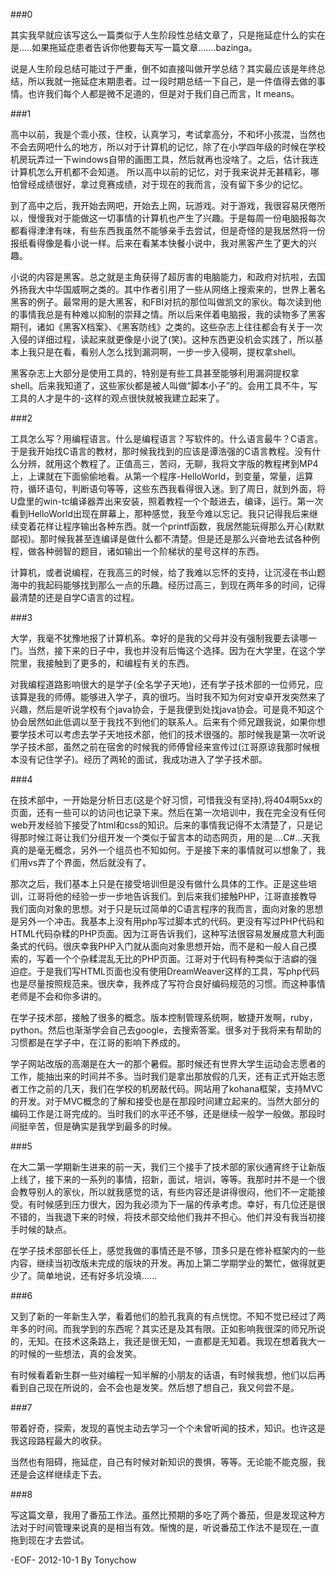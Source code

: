 ###0

其实我早就应该写这么一篇类似于人生阶段性总结文章了，只是拖延症什么的实在是.....如果拖延症患者告诉你他要每天写一篇文章.......bazinga。

说是人生阶段总结可能过于严重，倒不如直接叫做开学总结？其实最应该是年终总结，所以我就一拖延症末期患者。过一段时期总结一下自己，是一件值得去做的事情。也许我们每个人都是微不足道的，但是对于我们自己而言，It means。

###1

高中以前，我是个乖小孩，住校，认真学习，考试拿高分，不和坏小孩混，当然也不会去网吧什么的地方，所以对于计算机的记忆，除了在小学四年级的时候在学校机房玩弄过一下windows自带的画图工具，然后就再也没啥了。之后，估计我连计算机怎么开机都不会知道。 所以高中以前的记忆，对于我来说并无甚精彩，哪怕曾经成绩很好，拿过竞赛成绩，对于现在的我而言，没有留下多少的记忆。

到了高中之后，我开始去网吧，开始去上网，玩游戏。对于游戏，我很容易厌倦所以，慢慢我对于能做这一切事情的计算机也产生了兴趣。于是每周一份电脑报每次都看得津津有味，有些东西我虽然不能够亲手去尝试，但是奇怪的是我居然将一份报纸看得像是看小说一样。后来在看某本快餐小说中，我对黑客产生了更大的兴趣。

小说的内容是黑客。总之就是主角获得了超厉害的电脑能力，和政府对抗啦，去国外扬我大中华国威啊之类的。其中作者引用了一些从网络上搜索来的，世界上著名黑客的例子。最常用的是大黑客，和FBI对抗的那位叫做凯文的家伙。每次读到他的事情我总是有种难以抑制的崇拜之情。所以后来伴着电脑报，我的读物多了黑客期刊，诸如《黑客X档案》、《黑客防线》之类的。这些杂志上往往都会有关于一次入侵的详细过程，读起来就更像是小说了(笑)。这种东西更没机会实践了，所以基本上我只是在看，看别人怎么找到漏洞啊，一步一步入侵啊，提权拿shell。

黑客杂志上大部分是使用工具的，特别是有些工具甚至能够利用漏洞提权拿shell。后来我知道了，这些家伙都是被人叫做“脚本小子”的。会用工具不牛，写工具的人才是牛的-这样的观点很快就被我建立起来了。

###2

工具怎么写？用编程语言。什么是编程语言？写软件的。什么语言最牛？C语言。于是我开始找C语言的教材，那时候我找到的应该是谭浩强的C语言教程。没有什么分辨，就用这个教程了。正值高三，苦闷，无聊，我将文字版的教程拷到MP4上，上课就在下面偷偷地看。从第一个程序-HelloWorld，到变量，常量，运算符，循环语句，判断语句等等，这些东西我看得很入迷。到了周日，就到外面，将U盘里的win-tc编译器弄出来安装，照着教程一个个敲进去，编译，运行。第一次看到HelloWorld出现在屏幕上，那种感觉，我至今难以忘记。我只记得我后来继续变着花样让程序输出各种东西。就一个printf函数，我居然能玩得那么开心(默默鄙视)。那时候我甚至连编译是做什么都不清楚。但是还是那么兴奋地去试各种例程，做各种弱智的题目，诸如输出一个阶梯状的星号这样的东西。

计算机，或者说编程，在我高三的时候，给了我难以忘怀的支持，让沉浸在书山题海中的我起码能够找到那么一点的乐趣。经历过高三，到现在两年多的时间，记得最清楚的还是自学C语言的过程。

###3

大学，我毫不犹豫地报了计算机系。幸好的是我的父母并没有强制我要去读哪一门。当然，接下来的日子中，我也并没有后悔这个选择。因为在大学里，在这个学院里，我接触到了更多的，和编程有关的东西。

对我编程道路影响很大的是学子(全名学子天地)，还有学子技术部的一位师兄，应该算是我的师傅。能够进入学子，真的很巧。当时我不知为何对安卓开发突然来了兴趣，然后是听说学校有个java协会，于是我便到处找java协会。可是竟不知这个协会居然如此低调以至于我找不到他们的联系人。后来有个师兄跟我说，如果你想要学技术可以考虑去学子天地技术部，他们的技术很强的。那时候我是第一次听说学子技术部，虽然之前在宿舍的时候我的师傅曾经来宣传过(江哥原谅我那时候根本没有记住学子)。经历了两轮的面试，我成功进入了学子技术部。

###4

在技术部中，一开始是分析日志(这是个好习惯，可惜我没有坚持),将404啊5xx的页面，还有一些可以的访问也记录下来。然后在第一次培训中，我在完全没有任何web开发经验下接受了html和css的知识。后来的事情我记得不太清楚了，只是记得那时候江哥让我们分组开发一个类似于留言本的动态网页，用的是....C#...天我真的是毫无概念，另外一个组员也不知如何。于是接下来的事情就可以想象了，我们用vs弄了个界面，然后就没有了。

那次之后，我们基本上只是在接受培训但是没有做什么具体的工作。正是这些培训，江哥将他的经验一步一步地告诉我们。到后来我们接触PHP，江哥直接教导我们面向对象的思想。对于只是玩过简单的C语言程序的我而言，面向对象的思想是另外一个冲击。我基本上没有用php写过脚本式的代码。更没有写过PHP代码和HTML代码杂糅的PHP页面。因为江哥告诉我们，这种写法很容易发展成意大利面条式的代码。很庆幸我PHP入门就从面向对象思想开始，而不是和一般人自己摸索的，写着一个个杂糅混乱无比的PHP页面。江哥对于代码有种类似于洁癖的强迫症。于是我们写HTML页面也没有使用DreamWeaver这样的工具，写php代码也是尽量按照规范来。很庆幸，我养成了写符合良好编码规范的习惯。而这种事情老师是不会和你多讲的。

在学子技术部，接触了很多的概念。版本控制管理系统啊，敏捷开发啊，ruby，python。然后也渐渐学会自己去google，去搜索答案。很多对于我将来有帮助的习惯都是在学子中，在江哥的影响下养成的。

学子网站改版的高潮是在大一的那个暑假。那时候还有世界大学生运动会志愿者的工作，能抽出来的时间并不多。当时我们是拿出那放假的几天，还有正式开始志愿者工作之前的几天，我们在学校的机房敲代码。网站用了kohana框架，支持MVC的开发。对于MVC概念的了解和接受也是在那段时间建立起来的。当然大部分的编码工作是江哥完成的。当时我们的水平还不够，还是继续一般学一般做。那段时间挺辛苦，但是确实是我学到最多的时候。

###5

在大二第一学期新生进来的前一天，我们三个接手了技术部的家伙通宵终于让新版上线了，接下来的一系列的事情，招新，面试，培训，等等。我那时并不是一个很会教导别人的家伙，所以就我感觉的话，有些内容还是讲得很闷，他们不一定能接受。有时候感到压力很大，因为我必须为下一届的传承考虑。幸好，有几位还是很不错的，当我退下来的时候，将技术部交给他们我并不担心。他们并没有我当初接手时候的缺点。

在学子技术部部长任上，感觉我做的事情还是不够，顶多只是在修补框架内的一些内容，继续当初改版未完成的版块的开发。再加上第二学期学业的繁忙，做得就更少了。简单地说，还有好多坑没填......

###6

又到了新的一年新生入学，看着他们的脸孔我真的有点恍惚。不知不觉已经过了两年多的时间。而我学到的东西呢？其实还是及其有限。正如影响我很深的师兄所说的，无知。在技术这条路上，我还是很无知，一直都是无知着。我现在想着我大一的时候的一些想法，真的会发笑。

有时候看着新生群一些对编程一知半解的小朋友的话语，有时候我想，他们以后再看到自己现在所说的，会不会也是发笑。然后想了想自己，我又何尝不是。

###7

带着好奇，探索，发现的喜悦主动去学习一个个未曾听闻的技术，知识。也许这是我这段路程最大的收获。

当然也有阻碍，拖延症，自己有时候对新知识的畏惧，等等。无论能不能克服，我还是会这样继续走下去。

###8

写这篇文章，我用了番茄工作法。虽然比预期的多吃了两个番茄，但是发现这种方法对于时间管理来说真的是相当有效。惭愧的是，听说番茄工作法不是现在,一直拖到现在才去尝试。


-EOF-  2012-10-1 By Tonychow
